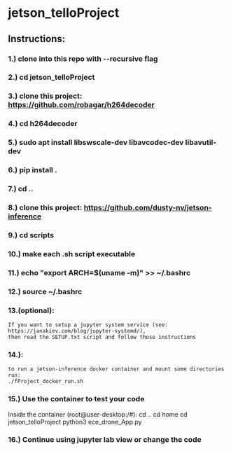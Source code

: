 # jetson_telloProject
## Instructions:
### 1.) clone into this repo with --recursive flag
### 2.) cd jetson_telloProject
### 3.) clone this project: https://github.com/robagar/h264decoder
### 4.) cd h264decoder
### 5.) sudo apt install libswscale-dev libavcodec-dev libavutil-dev
### 6.) pip install .
### 7.) cd ..
### 8.) clone this project: https://github.com/dusty-nv/jetson-inference
### 9.) cd scripts
### 10.) make each .sh script executable
### 11.) echo "export ARCH=$(uname -m)" >> ~/.bashrc
### 12.) source ~/.bashrc
### 13.(optional):
    If you want to setup a jupyter system service (see: https://janakiev.com/blog/jupyter-systemd/),
    then read the SETUP.txt script and follow those instructions
### 14.):
    to run a jetson-inference docker container and mount some directories run:
    ./fProject_docker_run.sh
### 15.) Use the container to test your code
Inside the container (root@user-desktop:/#):
    cd ..
    cd home
    cd jetson_telloProject
    python3 ece_drone_App.py

### 16.) Continue using jupyter lab view or change the code
